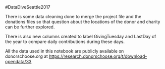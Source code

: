 #DataDiveSeattle2017

There is some data cleaning done to merge the project file and the donations files so that question about the locations of the donor and charity can be further explored.

There is also new columns created to label GivingTuesday and LastDay of the year to compare daily contributions during these days.

All the data used in this notebook are publicly available on donorschoose.org at https://research.donorschoose.org/t/download-opendata/33